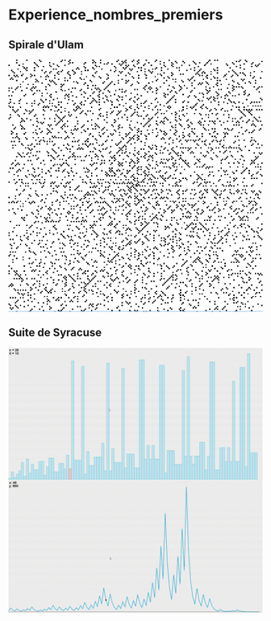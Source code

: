 # Experience_nombres_premiers

## Spirale d'Ulam

<img src="https://github.com/ValentinLe/Experience_nombres_premiers/blob/master/java/screenshots/spirale_ulam.png" align="center" alt="demo">

## Suite de Syracuse

<img src="https://github.com/ValentinLe/Experience_nombres_premiers/blob/master/java/screenshots/demo_numbers.gif" align="center" alt="demo">

<img src="https://github.com/ValentinLe/Experience_nombres_premiers/blob/master/java/screenshots/demo_variations.gif" align="center" alt="demo">
